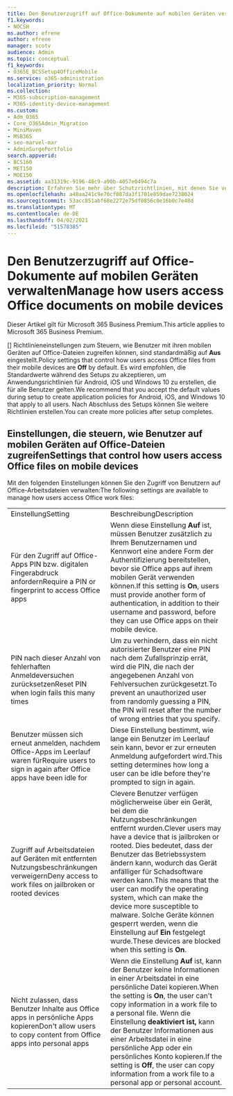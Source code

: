 ```yaml
---
title: Den Benutzerzugriff auf Office-Dokumente auf mobilen Geräten verwalten
f1.keywords:
- NOCSH
ms.author: efrene
author: efrene
manager: scotv
audience: Admin
ms.topic: conceptual
f1_keywords:
- O365E_BCSSetup4OfficeMobile
ms.service: o365-administration
localization_priority: Normal
ms.collection:
- M365-subscription-management
- M365-identity-device-management
ms.custom:
- Adm_O365
- Core_O365Admin_Migration
- MiniMaven
- MSB365
- seo-marvel-mar
- AdminSurgePortfolio
search.appverid:
- BCS160
- MET150
- MOE150
ms.assetid: aa31319c-9196-48c9-a90b-4057e0494c7a
description: Erfahren Sie mehr über Schutzrichtlinien, mit denen Sie verwalten können, wie Benutzer auf Office und Arbeitsdateien von mobilen Geräten zugreifen können.
ms.openlocfilehash: a48aa241c9e70cf087da3f1701e859dae7238024
ms.sourcegitcommit: 53acc851abf68e2272e75df0856c0e16b0c7e48d
ms.translationtype: MT
ms.contentlocale: de-DE
ms.lasthandoff: 04/02/2021
ms.locfileid: "51578385"
---
```

# <a name="manage-how-users-access-office-documents-on-mobile-devices"></a><span data-ttu-id="eb4ba-103">Den Benutzerzugriff auf Office-Dokumente auf mobilen Geräten verwalten</span><span class="sxs-lookup"><span data-stu-id="eb4ba-103">Manage how users access Office documents on mobile devices</span></span>

<span data-ttu-id="eb4ba-104">Dieser Artikel gilt für Microsoft 365 Business Premium.</span><span class="sxs-lookup"><span data-stu-id="eb4ba-104">This article applies to Microsoft 365 Business Premium.</span></span>

<span data-ttu-id="eb4ba-105">[] Richtlinieneinstellungen zum Steuern, wie Benutzer mit ihren mobilen Geräten auf Office-Dateien zugreifen können, sind standardmäßig auf **Aus** eingestellt.</span><span class="sxs-lookup"><span data-stu-id="eb4ba-105">Policy settings that control how users access Office files from their mobile devices are **Off** by default.</span></span> <span data-ttu-id="eb4ba-106">Es wird empfohlen, die Standardwerte während des Setups zu akzeptieren, um Anwendungsrichtlinien für Android, iOS und Windows 10 zu erstellen, die für alle Benutzer gelten.</span><span class="sxs-lookup"><span data-stu-id="eb4ba-106">We recommend that you accept the default values during setup to create application policies for Android, iOS, and Windows 10 that apply to all users.</span></span> <span data-ttu-id="eb4ba-107">Nach Abschluss des Setups können Sie weitere Richtlinien erstellen.</span><span class="sxs-lookup"><span data-stu-id="eb4ba-107">You can create more policies after setup completes.</span></span> 
  
## <a name="settings-that-control-how-users-access-office-files-on-mobile-devices"></a><span data-ttu-id="eb4ba-108">Einstellungen, die steuern, wie Benutzer auf mobilen Geräten auf Office-Dateien zugreifen</span><span class="sxs-lookup"><span data-stu-id="eb4ba-108">Settings that control how users access Office files on mobile devices</span></span>

<span data-ttu-id="eb4ba-109">Mit den folgenden Einstellungen können Sie den Zugriff von Benutzern auf Office-Arbeitsdateien verwalten:</span><span class="sxs-lookup"><span data-stu-id="eb4ba-109">The following settings are available to manage how users access Office work files:</span></span>
  
|||
|:-----|:-----|
|<span data-ttu-id="eb4ba-110">Einstellung</span><span class="sxs-lookup"><span data-stu-id="eb4ba-110">Setting</span></span>  <br/> |<span data-ttu-id="eb4ba-111">Beschreibung</span><span class="sxs-lookup"><span data-stu-id="eb4ba-111">Description</span></span>  <br/> |
|<span data-ttu-id="eb4ba-112">Für den Zugriff auf Office-Apps PIN bzw. digitalen Fingerabdruck anfordern</span><span class="sxs-lookup"><span data-stu-id="eb4ba-112">Require a PIN or fingerprint to access Office apps</span></span>  <br/> |<span data-ttu-id="eb4ba-113">Wenn diese Einstellung **Auf** ist, müssen Benutzer zusätzlich zu Ihrem Benutzernamen und Kennwort eine andere Form der Authentifizierung bereitstellen, bevor sie Office apps auf ihrem mobilen Gerät verwenden können.</span><span class="sxs-lookup"><span data-stu-id="eb4ba-113">If this setting is **On**, users must provide another form of authentication, in addition to their username and password, before they can use Office apps on their mobile device.</span></span>  <br/> |
|<span data-ttu-id="eb4ba-114">PIN nach dieser Anzahl von fehlerhaften Anmeldeversuchen zurücksetzen</span><span class="sxs-lookup"><span data-stu-id="eb4ba-114">Reset PIN when login fails this many times</span></span>  <br/> |<span data-ttu-id="eb4ba-115">Um zu verhindern, dass ein nicht autorisierter Benutzer eine PIN nach dem Zufallsprinzip errät, wird die PIN, die nach der angegebenen Anzahl von Fehlversuchen zurückgesetzt.</span><span class="sxs-lookup"><span data-stu-id="eb4ba-115">To prevent an unauthorized user from randomly guessing a PIN, the PIN will reset after the number of wrong entries that you specify.</span></span>  <br/> |
|<span data-ttu-id="eb4ba-116">Benutzer müssen sich erneut anmelden, nachdem Office-Apps im Leerlauf waren für</span><span class="sxs-lookup"><span data-stu-id="eb4ba-116">Require users to sign in again after Office apps have been idle for</span></span>  <br/> |<span data-ttu-id="eb4ba-117">Diese Einstellung bestimmt, wie lange ein Benutzer im Leerlauf sein kann, bevor er zur erneuten Anmeldung aufgefordert wird.</span><span class="sxs-lookup"><span data-stu-id="eb4ba-117">This setting determines how long a user can be idle before they're prompted to sign in again.</span></span>  <br/> |
|<span data-ttu-id="eb4ba-118">Zugriff auf Arbeitsdateien auf Geräten mit entfernten Nutzungsbeschränkungen verweigern</span><span class="sxs-lookup"><span data-stu-id="eb4ba-118">Deny access to work files on jailbroken or rooted devices</span></span>  <br/> |<span data-ttu-id="eb4ba-119">Clevere Benutzer verfügen möglicherweise über ein Gerät, bei dem die Nutzungsbeschränkungen entfernt wurden.</span><span class="sxs-lookup"><span data-stu-id="eb4ba-119">Clever users may have a device that is jailbroken or rooted.</span></span> <span data-ttu-id="eb4ba-120">Dies bedeutet, dass der Benutzer das Betriebssystem ändern kann, wodurch das Gerät anfälliger für Schadsoftware werden kann.</span><span class="sxs-lookup"><span data-stu-id="eb4ba-120">This means that the user can modify the operating system, which can make the device more susceptible to malware.</span></span> <span data-ttu-id="eb4ba-121">Solche Geräte können gesperrt werden, wenn die Einstellung auf **Ein** festgelegt wurde.</span><span class="sxs-lookup"><span data-stu-id="eb4ba-121">These devices are blocked when this setting is **On**.</span></span>  <br/> |
|<span data-ttu-id="eb4ba-122">Nicht zulassen, dass Benutzer Inhalte aus Office apps in persönliche Apps kopieren</span><span class="sxs-lookup"><span data-stu-id="eb4ba-122">Don't allow users to copy content from Office apps into personal apps</span></span>  <br/> |<span data-ttu-id="eb4ba-123">Wenn die Einstellung **Auf** ist, kann der Benutzer keine Informationen in einer Arbeitsdatei in eine persönliche Datei kopieren.</span><span class="sxs-lookup"><span data-stu-id="eb4ba-123">When the setting is **On**, the user can't copy information in a work file to a personal file.</span></span> <span data-ttu-id="eb4ba-124">Wenn die Einstellung **deaktiviert ist,** kann der Benutzer Informationen aus einer Arbeitsdatei in eine persönliche App oder ein persönliches Konto kopieren.</span><span class="sxs-lookup"><span data-stu-id="eb4ba-124">If the setting is **Off**, the user can copy information from a work file to a personal app or personal account.</span></span>  <br/> |
   

